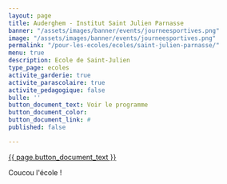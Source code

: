 ```yaml
---
layout: page
title: Auderghem - Institut Saint Julien Parnasse
banner: "/assets/images/banner/events/journeesportives.png"
image: "/assets/images/banner/events/journeesportives.png"
permalink: "/pour-les-ecoles/ecoles/saint-julien-parnasse/"
menu: true
description: Ecole de Saint-Julien
type_page: ecoles
activite_garderie: true
activite_parascolaire: true
activite_pedagogique: false
bulle: ''
button_document_text: Voir le programme
button_document_color: 
button_document_link: #
published: false

---
```


<div class="d-flex justify-content-center mb-3">
	<a href="{{  page.button_document_link}}" class="btn btn-info-filled" target="_blank">{{  page.button_document_text }}</a>
</div>

Coucou l'école !